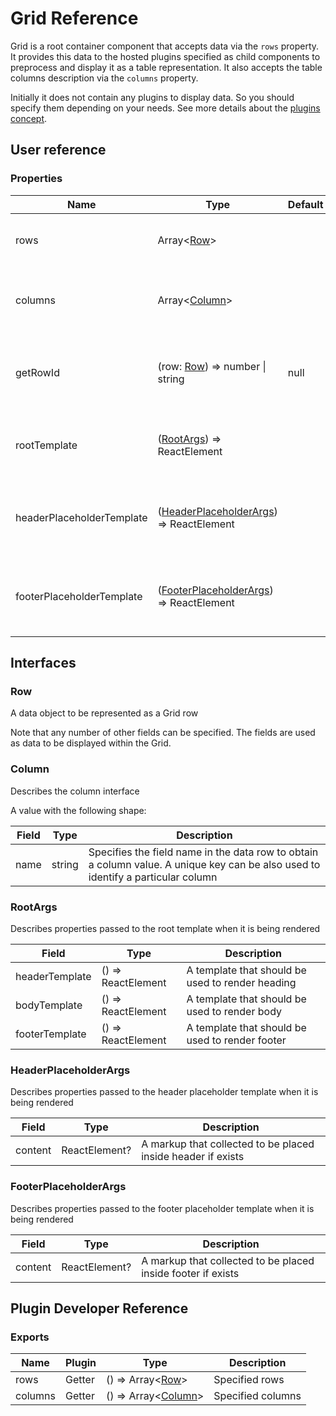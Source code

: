 # Grid Reference

Grid is a root container component that accepts data via the `rows` property. It provides this data to the hosted plugins specified as child components to preprocess and display it as a table representation. It also accepts the table columns description via the `columns` property.

Initially it does not contain any plugins to display data. So you should specify them depending on your needs. See more details about the [plugins concept](../README.md#plugins-overview).

## User reference

### Properties

Name | Type | Default | Description
-----|------|---------|------------
rows | Array&lt;[Row](#row)&gt; | | Specifies rows with data to be rendered
columns | Array&lt;[Column](#column)&gt; | | Specifies row fields to be rendered as columns
getRowId | (row: [Row](#row)) => number &#124; string | null | Specifies the function used to get a unique row identifier
rootTemplate | ([RootArgs](#root-args)) => ReactElement | | Renders a root layout using the specified parameters
headerPlaceholderTemplate | ([HeaderPlaceholderArgs](#header-placeholder-args)) => ReactElement | | Renders a heading placeholder using the specified parameters
footerPlaceholderTemplate | ([FooterPlaceholderArgs](#footer-placeholder-args)) => ReactElement | | Renders a footer placeholder using the specified parameters

## Interfaces

### Row

A data object to be represented as a Grid row

Note that any number of other fields can be specified. The fields are used as data to be displayed within the Grid.

### Column

Describes the column interface

A value with the following shape:

Field | Type | Description
------|------|------------
name | string | Specifies the field name in the data row to obtain a column value. A unique key can be also used to identify a particular column

### <a name="root-args"></a>RootArgs

Describes properties passed to the root template when it is being rendered

Field | Type | Description
------|------|------------
headerTemplate | () => ReactElement | A template that should be used to render heading
bodyTemplate | () => ReactElement | A template that should be used to render body
footerTemplate | () => ReactElement | A template that should be used to render footer

### <a name="header-placeholder-args"></a>HeaderPlaceholderArgs

Describes properties passed to the header placeholder template when it is being rendered

Field | Type | Description
------|------|------------
content | ReactElement? | A markup that collected to be placed inside header if exists

### <a name="footer-placeholder-args"></a>FooterPlaceholderArgs

Describes properties passed to the footer placeholder template when it is being rendered

Field | Type | Description
------|------|------------
content | ReactElement? | A markup that collected to be placed inside footer if exists

## Plugin Developer Reference

### Exports

Name | Plugin | Type | Description
-----|--------|------|------------
rows | Getter | () => Array&lt;[Row](#row)&gt; | Specified rows
columns | Getter | () => Array&lt;[Column](#column)&gt; | Specified columns
